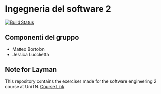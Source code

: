 # Ingegneria del software 2
[![Build Status](https://travis-ci.org/jessical97/Ingegneria-del-software-2.svg?branch=master)](https://travis-ci.org/jessical97/Ingegneria-del-software-2)

## Componenti del gruppo
* Matteo Bortolon
* Jessica Lucchetta

## Note for Layman
This repository contains the exercises made for the software engineering 2 course at UniTN. [Course Link](https://github.com/ict4g/ase2017)
